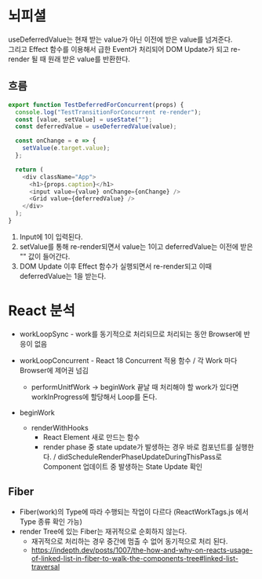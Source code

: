 # 뇌피셜

useDeferredValue는 현재 받는 value가 아닌 이전에 받은 value를 넘겨준다.  
그리고 Effect 함수를 이용해서 급한 Event가 처리되어 DOM Update가 되고 re-render 될 때 원래 받은 value를 반환한다.

## 흐름

```typescript
export function TestDeferredForConcurrent(props) {
  console.log("TestTransitionForConcurrent re-render");
  const [value, setValue] = useState("");
  const deferredValue = useDeferredValue(value);

  const onChange = e => {
    setValue(e.target.value);
  };

  return (
    <div className="App">
      <h1>{props.caption}</h1>
      <input value={value} onChange={onChange} />
      <Grid value={deferredValue} />
    </div>
  );
}
```

1. Input에 1이 입력된다.
2. setValue를 통해 re-render되면서 value는 1이고 deferredValue는 이전에 받은 "" 값이 들어간다.
3. DOM Update 이후 Effect 함수가 실행되면서 re-render되고 이때 deferredValue는 1을 받는다.

# React 분석

- workLoopSync - work를 동기적으로 처리되므로 처리되는 동안 Browser에 반응이 없음
- workLoopConcurrent - React 18 Concurrent 적용 함수 / 각 Work 마다 Browser에 제어권 넘김

  - performUnitfWork -> beginWork 끝날 때 처리해야 할 work가 있다면 workInProgress에 할당해서 Loop를 돈다.

- beginWork
  - renderWithHooks
    - React Element 새로 만드는 함수
    - render phase 중 state update가 발생하는 경우 바로 컴포넌트를 실행한다. / didScheduleRenderPhaseUpdateDuringThisPass로 Component 업데이트 중 발생하는 State Update 확인

## Fiber

- Fiber(work)의 Type에 따라 수행되는 작업이 다르다 (ReactWorkTags.js 에서 Type 종류 확인 가능)
- render Tree에 있는 Fiber는 재귀적으로 순회하지 않는다.
  - 재귀적으로 처리하는 경우 중간에 멈출 수 없어 동기적으로 처리 된다.
  - https://indepth.dev/posts/1007/the-how-and-why-on-reacts-usage-of-linked-list-in-fiber-to-walk-the-components-tree#linked-list-traversal
